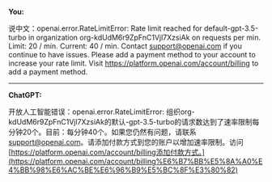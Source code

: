 **You:**

说中文：openai.error.RateLimitError: Rate limit reached for default-gpt-3.5-turbo in organization org-kdUdM6r9ZpFnC1Vjl7XzsiAk on requests per min. Limit: 20 / min. Current: 40 / min. Contact support@openai.com if you continue to have issues. Please add a payment method to your account to increase your rate limit. Visit https://platform.openai.com/account/billing to add a payment method.

* * *

**ChatGPT:**

开放人工智能错误：openai.error.RateLimitError: 组织org-kdUdM6r9ZpFnC1Vjl7XzsiAk的默认-gpt-3.5-turbo的请求数达到了速率限制每分钟20个。目前：每分钟40个。如果您仍然有问题，请联系[support@openai.com](mailto:support@openai.com)。请添加付款方式到您的账户以增加速率限制。访问[https://platform.openai.com/account/billing添加付款方式。](https://platform.openai.com/account/billing%E6%B7%BB%E5%8A%A0%E4%BB%98%E6%AC%BE%E6%96%B9%E5%BC%8F%E3%80%82)